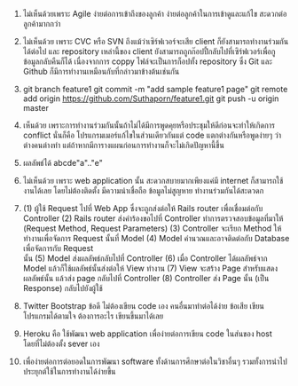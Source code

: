 1.	ไม่เห็นด้วยเพราะ  Agile ง่ายต่อการเข้าถึงของลูกค้า ง่ายต่อลูกค้าในการเข้าดูและแก้ไข สะดวกต่อลูกค้ามากกว่า
2.	ไม่เห็นด้วย เพราะ CVC หรือ SVN ถึงแม้ว่าเซิร์ฟเวอร์จะเสีย client ก็ยังสามารถทำงานร่วมกันได้ต่อไป และ repository เหล่านี้ของ client ยังสามารถถูกก๊อปปี้กลับไปที่เซิร์ฟเวอร์เพื่อกูข้อมูลกลับคืนก็ได้ เนื่องจากการ coppy ไฟล์จะเป็นการก็อปทั้ง repository ซึ่ง Git และ Github ก็มีการทำงานเหมือนกับที่กล่าวมาข้างต้นเช่นกัน
3.	git branch feature1
git commit -m "add sample feature1 page"
git remote add origin https://github.com/Suthaporn/feature1.git
git push -u origin master

4.	เห็นด้วย เพราะการทำงานร่วมกันนั้นถ้าไม่ได้มีการพูดคุยหรือประชุมให้ดีก่อนจะทำให้เกิดการ conflict นั่นก็คือ โปรแกรมเมอร์แก้ไขในส่วนเดียวกันแต่ code แตกต่างกันหรือพูดง่ายๆ ว่าต่างคนต่างทำ แต่ถ้าหากมีการางแผนก่อนการทำงานก็จะไม่เกิดปัญหานี้ขึ้น
5.	ผลลัพธ์ได้ abcde"a".."e"
6.	ไม่เห็นด้วย เพราะ web application นั้น สะดวกสบายมากเพียงแค่มี internet ก็สามารถใช้งานได้เลย โดยไม่ต้องติดตั้ง  มีความน่าเชื่อถือ ข้อมูลไม่สูญหาย ทำงานร่วมกันได้สะดวดก
7.	(1) ผู้ใช้ Request ไปที่ Web App ซึ่งจะถูกส่งต่อให้  Rails router เพื่อเชื่อมต่อกับ Controller 
(2) Rails router ส่งคำร้องขอไปที่ Controller ทำการตรวจสอบข้อมูลที่มาให้ (Request Method, Request Parameters)
(3) Controller จะเรียก Method ให้ทำงานเพื่อจัดการ Request นั้นที่ Model
(4) Model คำนวณและอาจติดต่อกับ Database เพื่อจัดการกับ Request  
นั้น 
(5) Model ส่งผลลัพธ์กลับไปที่ Controller 
(6) เมื่อ Controller ได้ผลลัพธ์จาก Model แล้วก็ใช้ผลลัพธ์นั้นส่งต่อให้ View ทำงาน
(7) View จะสร้าง Page สำหรับแสดงผลลัพธ์นั้น แล้วส่ง page กลับไปที่ Controller
(8) Controller ส่ง Page นั้น (เป็น Response) กลับไปยังผู้ใช้
8.	Twitter Bootstrap  ข้อดี ไม่ต้องเขียน code เอง คนอื่นมาทำต่อได้ง่าย ข้อเสีย เขียนโปรแกรมได้ตามใจ ต้องการอะไร เขียนขึ้นมาได้เลย
9.	Heroku คือ ใช้พัฒนา web application เพื่อง่ายต่อการเขียน code ในส่นของ host โดยที่ไม่ต้องตั้ง sever เอง
10.	เพื่อง่ายต่อการต่อยอดในการพัฒนา software ทั้งด้านการศึกษาต่อในวิชาอื่นๆ รวมทั้งการนำไปประยุกต์ใช้ในการทำงานได้ง่ายขึ้น

